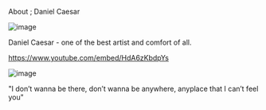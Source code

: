 About ; Daniel Caesar

![image](https://github.com/yutazkii/yutazkii.github.io/assets/151000571/f0a4c80b-1aac-4e4c-82bc-a34763093a69)

Daniel Caesar - one of the best artist and comfort of all.

https://www.youtube.com/embed/HdA6zKbdpYs

![image](https://github.com/yutazkii/yutazkii.github.io/assets/151000571/ad14c245-6bab-4a9a-a489-5615ead89600)

"I don’t wanna be there, don’t wanna be anywhere, anyplace that I can’t feel you"
